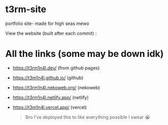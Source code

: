 # t3rm-site
portfolio site- made for high seas mewo

View the website (built after each commit) :


# All the links (some may be down idk)
* https://t3rm1n4l.dev/ (from github pages)
* https://t3m1n4l.github.io/ (github)
* https://t3rm1n4l.nekoweb.org/ (nekoweb)
* https://t3rm1n4l.netlify.app/ (netlify)
* https://t3m1n4l.vercel.app/ (vercel)

  > Bro I've deployed this to like everything possible I swear :sob:

